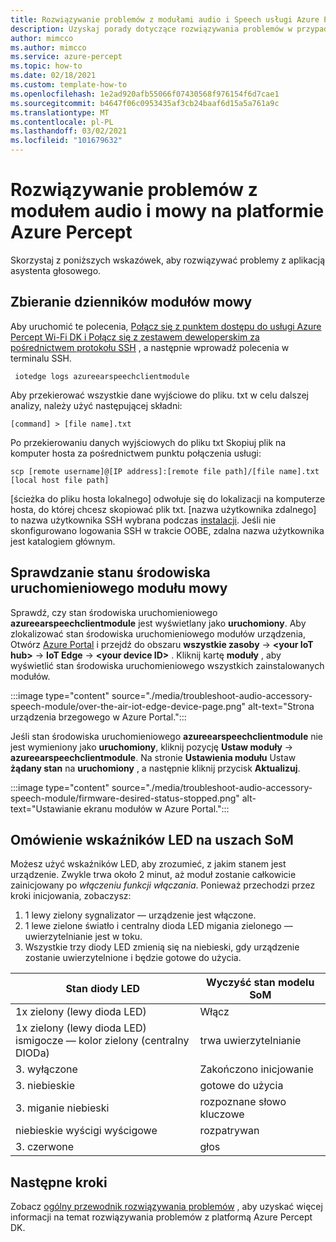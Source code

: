 ```yaml
---
title: Rozwiązywanie problemów z modułami audio i Speech usługi Azure Percept
description: Uzyskaj porady dotyczące rozwiązywania problemów w przypadku niektórych typowych problemów występujących podczas korzystania z platformy
author: mimcco
ms.author: mimcco
ms.service: azure-percept
ms.topic: how-to
ms.date: 02/18/2021
ms.custom: template-how-to
ms.openlocfilehash: 1e2ad920afb55066f07430568f976154f6d7cae1
ms.sourcegitcommit: b4647f06c0953435af3cb24baaf6d15a5a761a9c
ms.translationtype: MT
ms.contentlocale: pl-PL
ms.lasthandoff: 03/02/2021
ms.locfileid: "101679632"
---
```

# <a name="azure-percept-audio-and-speech-module-troubleshooting"></a>Rozwiązywanie problemów z modułem audio i mowy na platformie Azure Percept

Skorzystaj z poniższych wskazówek, aby rozwiązywać problemy z aplikacją asystenta głosowego.

## <a name="collecting-speech-module-logs"></a>Zbieranie dzienników modułów mowy

Aby uruchomić te polecenia, [Połącz się z punktem dostępu do usługi Azure Percept Wi-Fi DK i Połącz się z zestawem deweloperskim za pośrednictwem protokołu SSH](./how-to-ssh-into-percept-dk.md) , a następnie wprowadź polecenia w terminalu SSH.

```console
 iotedge logs azureearspeechclientmodule
```

Aby przekierować wszystkie dane wyjściowe do pliku. txt w celu dalszej analizy, należy użyć następującej składni:

```console
[command] > [file name].txt
```

Po przekierowaniu danych wyjściowych do pliku txt Skopiuj plik na komputer hosta za pośrednictwem punktu połączenia usługi:

```console
scp [remote username]@[IP address]:[remote file path]/[file name].txt [local host file path]
```

[ścieżka do pliku hosta lokalnego] odwołuje się do lokalizacji na komputerze hosta, do której chcesz skopiować plik txt. [nazwa użytkownika zdalnego] to nazwa użytkownika SSH wybrana podczas [instalacji](./quickstart-percept-dk-set-up.md). Jeśli nie skonfigurowano logowania SSH w trakcie OOBE, zdalna nazwa użytkownika jest katalogiem głównym.

## <a name="checking-runtime-status-of-the-speech-module"></a>Sprawdzanie stanu środowiska uruchomieniowego modułu mowy

Sprawdź, czy stan środowiska uruchomieniowego **azureearspeechclientmodule** jest wyświetlany jako **uruchomiony**. Aby zlokalizować stan środowiska uruchomieniowego modułów urządzenia, Otwórz [Azure Portal](https://portal.azure.com/?feature.canmodifystamps=true&Microsoft_Azure_Iothub=aduprod&microsoft_azure_marketplace_ItemHideKey=Microsoft_Azure_ADUHidden#home) i przejdź do obszaru **wszystkie zasoby**  ->  **\<your IoT hub>**  ->  **IoT Edge**  ->  **\<your device ID>** . Kliknij kartę **moduły** , aby wyświetlić stan środowiska uruchomieniowego wszystkich zainstalowanych modułów.

:::image type="content" source="./media/troubleshoot-audio-accessory-speech-module/over-the-air-iot-edge-device-page.png" alt-text="Strona urządzenia brzegowego w Azure Portal.":::

Jeśli stan środowiska uruchomieniowego **azureearspeechclientmodule** nie jest wymieniony jako **uruchomiony**, kliknij pozycję **Ustaw moduły**  ->  **azureearspeechclientmodule**. Na stronie **Ustawienia modułu** Ustaw **żądany stan** na **uruchomiony** , a następnie kliknij przycisk **Aktualizuj**.

:::image type="content" source="./media/troubleshoot-audio-accessory-speech-module/firmware-desired-status-stopped.png" alt-text="Ustawianie ekranu modułów w Azure Portal.":::

## <a name="understanding-ear-som-led-indicators"></a>Omówienie wskaźników LED na uszach SoM

Możesz użyć wskaźników LED, aby zrozumieć, z jakim stanem jest urządzenie. Zwykle trwa około 2 minut, aż moduł zostanie całkowicie zainicjowany po *włączeniu funkcji włączania*. Ponieważ przechodzi przez kroki inicjowania, zobaczysz:

1. 1 lewy zielony sygnalizator — urządzenie jest włączone. 
2. 1 lewe zielone światło i centralny dioda LED migania zielonego — uwierzytelnianie jest w toku. 
3. Wszystkie trzy diody LED zmienią się na niebieski, gdy urządzenie zostanie uwierzytelnione i będzie gotowe do użycia.

|Stan diody LED                  |Wyczyść stan modelu SoM            |
|----------------------------|---------------------------|
|1x zielony (lewy dioda LED)         |Włącz |
|1x zielony (lewy dioda LED) <br> ismigocze — kolor zielony (centralny DIODa) |trwa uwierzytelnianie |
|3. wyłączone                      |Zakończono inicjowanie |
|3. niebieskie                     |gotowe do użycia |
|3. miganie niebieski            |rozpoznane słowo kluczowe |
|niebieskie wyścigi wyścigowe              |rozpatrywan |
|3. czerwone                      |głos |

## <a name="next-steps"></a>Następne kroki

Zobacz [ogólny przewodnik rozwiązywania problemów](./troubleshoot-dev-kit.md) , aby uzyskać więcej informacji na temat rozwiązywania problemów z platformą Azure Percept DK.